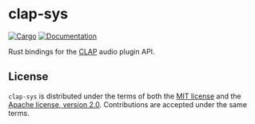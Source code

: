 # clap-sys

[![Cargo](https://img.shields.io/crates/v/clap-sys.svg)](https://crates.io/crates/clap-sys)
[![Documentation](https://docs.rs/clap-sys/badge.svg)](https://docs.rs/clap-sys)

Rust bindings for the [CLAP](https://cleveraudio.org/) audio plugin API.

## License

`clap-sys` is distributed under the terms of both the [MIT license](LICENSE-MIT) and the [Apache license, version 2.0](LICENSE-APACHE). Contributions are accepted under the same terms.
